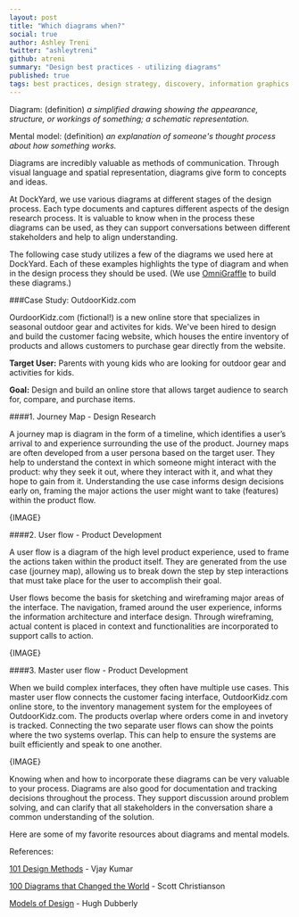 ```yaml
---
layout: post
title: "Which diagrams when?"
social: true
author: Ashley Treni
twitter: "ashleytreni"
github: atreni
summary: "Design best practices - utilizing diagrams"
published: true
tags: best practices, design strategy, discovery, information graphics
---
```


Diagram: (definition) *a simplified drawing showing the appearance, structure, or workings of something; a schematic representation.*

Mental model: (definition) *an explanation of someone's thought process about how something works.*


Diagrams are incredibly valuable as methods of communication. Through visual language and spatial representation, diagrams give form to concepts and ideas.

At DockYard, we use various diagrams at different stages of the design process. Each type documents and captures different aspects of the design research process. It is valuable to know when in the process these diagrams can be used, as they can support conversations between different stakeholders and help to align understanding.

The following case study utilizes a few of the diagrams we used here at DockYard. Each of these examples highlights the type of diagram and when in the design process they should be used. (We use [OmniGraffle](https://www.omnigroup.com/omnigraffle) to build these diagrams.)

###Case Study: OutdoorKidz.com

OurdoorKidz.com (fictional!) is a new online store that specializes in seasonal outdoor gear and activites for kids. We've been hired to design and build the customer facing website, which houses the entire inventory of products and allows customers to purchase gear directly from the website.

**Target User:** Parents with young kids who are looking for outdoor gear and activities for kids.

**Goal:** Design and build an online store that allows target audience to search for, compare, and purchase items.


####1. Journey Map - Design Research

A journey map is diagram in the form of a timeline, which identifies a user’s arrival to and experience surrounding the use of the product. Journey maps are often developed from a user persona based on the target user. They help to understand the context in which someone might interact with the product: why they seek it out, where they interact with it, and what they hope to gain from it. Understanding the use case informs design decisions early on, framing the major actions the user might want to take (features) within the product flow.


{IMAGE}


####2. User flow - Product Development

A user flow is a diagram of the high level product experience, used to frame the actions taken within the product itself. They are generated from the use case (journey map), allowing us to break down the step by step interactions that must take place for the user to accomplish their goal.

User flows become the basis for sketching and wireframing major areas of the interface. The navigation, framed around the user experience, informs the information architecture and interface design. Through wireframing, actual content is placed in context and functionalities are incorporated to support calls to action.


{IMAGE}


####3. Master user flow - Product Development

When we build complex interfaces, they often have multiple use cases. This master user flow connects the customer facing interface, OutdoorKidz.com online store, to the inventory management system for the employees of OutdoorKidz.com. The products overlap where orders come in and invetory is tracked. Connecting the two separate user flows can show the points where the two systems overlap. This can help to ensure the systems are built efficiently and speak to one another.


{IMAGE}




Knowing when and how to incorporate these diagrams can be very valuable to your process. Diagrams are also good for documentation and tracking decisions throughout the process. They support discussion around problem solving, and can clarify that all stakeholders in the conversation share a common understanding of the solution.

Here are some of my favorite resources about diagrams and mental models.

References:

[101 Design Methods](http://www.101designmethods.com) - Vjay Kumar

[100 Diagrams that Changed the World](http://www.amazon.com/100-Diagrams-That-Changed-World/dp/0452298776) - Scott Christianson

[Models of Design](http://www.dubberly.com/models) - Hugh Dubberly


